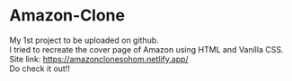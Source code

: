 # Amazon-Clone
My 1st project to be uploaded on github.<br>
I tried to recreate the cover page of Amazon using HTML and Vanilla CSS.<br>
Site link: https://amazonclonesohom.netlify.app/ <br>
Do check it out!!
